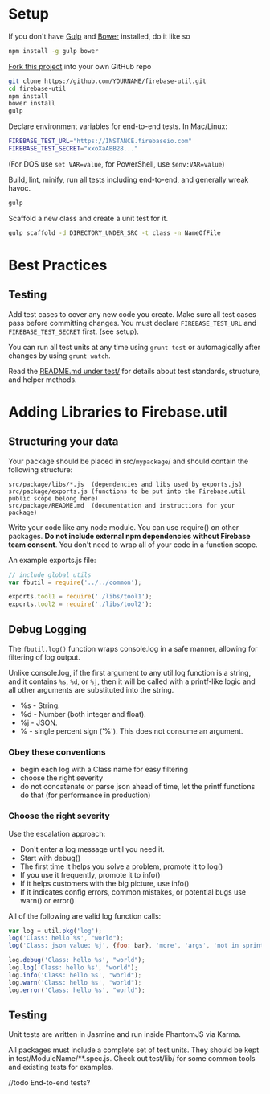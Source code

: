 # Setup

If you don't have [Gulp](http://gulpjs.com/) and [Bower]() installed, do it like so

```bash
npm install -g gulp bower
```

[Fork this project](https://help.github.com/articles/fork-a-repo) into your own GitHub repo

```bash
git clone https://github.com/YOURNAME/firebase-util.git
cd firebase-util
npm install
bower install
gulp
```

Declare environment variables for end-to-end tests. In Mac/Linux:

```bash
FIREBASE_TEST_URL="https://INSTANCE.firebaseio.com"
FIREBASE_TEST_SECRET="xxoXaABB28..."
```

(For DOS use `set VAR=value`, for PowerShell, use `$env:VAR=value`)

Build, lint, minify, run all tests including end-to-end, and generally wreak havoc.

```bash
gulp
```

Scaffold a new class and create a unit test for it.

```bash
gulp scaffold -d DIRECTORY_UNDER_SRC -t class -n NameOfFile
```

# Best Practices

## Testing

Add test cases to cover any new code you create. Make sure all test cases pass before committing changes.
You must declare `FIREBASE_TEST_URL` and `FIREBASE_TEST_SECRET` first. (see setup).

You can run all test units at any time using `grunt test` or automagically after changes by using `grunt watch`.

Read the [README.md under test/](test/README.md) for details about test standards, structure, and helper methods.

# Adding Libraries to Firebase.util

## Structuring your data

Your package should be placed in src/`mypackage`/ and should contain the following structure:

    src/package/libs/*.js  (dependencies and libs used by exports.js)
    src/package/exports.js (functions to be put into the Firebase.util public scope belong here)
    src/package/README.md  (documentation and instructions for your package)

Write your code like any node module. You can use require() on other packages. **Do not include
external npm dependencies without Firebase team consent**. You don't need to wrap all of your code 
in a function scope.

An example exports.js file:
```javascript
// include global utils
var fbutil = require('../../common');

exports.tool1 = require('./libs/tool1');
exports.tool2 = require('./libs/tool2');
```

## Debug Logging

The `fbutil.log()` function wraps console.log in a safe manner, allowing for filtering of log output.

Unlike console.log, if the first argument to any util.log function is a string, and it contains `%s`, `%d`, or `%j`, then it will
be called with a printf-like logic and all other arguments are substituted into the string.

   -  %s - String.
   -  %d - Number (both integer and float).
   -  %j - JSON.
   -  % - single percent sign ('%'). This does not consume an argument.

### Obey these conventions
   - begin each log with a Class name for easy filtering
   - choose the right severity
   - do not concatenate or parse json ahead of time, let the printf functions do that (for performance in production)

### Choose the right severity

Use the escalation approach:

   - Don't enter a log message until you need it.
   - Start with debug()
   - The first time it helps you solve a problem, promote it to log()
   - If you use it frequently, promote it to info()
   - If it helps customers with the big picture, use info()
   - If it indicates config errors, common mistakes, or potential bugs use warn() or error()

All of the following are valid log function calls:

```javascript
var log = util.pkg('log');
log('Class: hello %s', "world");
log('Class: json value: %j', {foo: bar}, 'more', 'args', 'not in sprintf');  // additional args are sent directly to console

log.debug('Class: hello %s', "world");
log.log('Class: hello %s', "world");
log.info('Class: hello %s', "world");
log.warn('Class: hello %s', "world");
log.error('Class: hello %s', "world");
```

## Testing

Unit tests are written in Jasmine and run inside PhantomJS via Karma.

All packages must include a complete set of test units. They should be kept in 
test/ModuleName/**.spec.js. Check out test/lib/ for some common tools and existing tests for 
examples.

//todo End-to-end tests?
